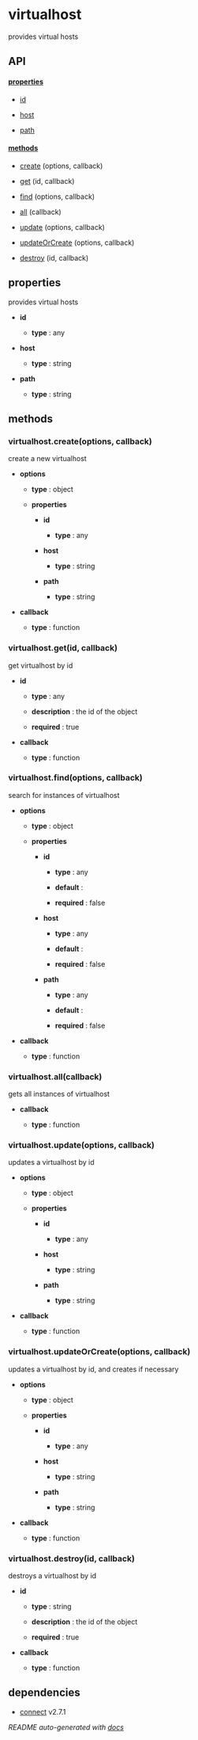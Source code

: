 # virtualhost

provides virtual hosts


## API

#### [properties](#virtualhost-properties)

  - [id](#virtualhost-properties-id)

  - [host](#virtualhost-properties-host)

  - [path](#virtualhost-properties-path)


#### [methods](#virtualhost-methods)

  - [create](#virtualhost-methods-create) (options, callback)

  - [get](#virtualhost-methods-get) (id, callback)

  - [find](#virtualhost-methods-find) (options, callback)

  - [all](#virtualhost-methods-all) (callback)

  - [update](#virtualhost-methods-update) (options, callback)

  - [updateOrCreate](#virtualhost-methods-updateOrCreate) (options, callback)

  - [destroy](#virtualhost-methods-destroy) (id, callback)


<a name="virtualhost-properties"></a>

## properties 
provides virtual hosts

- **id** 

  - **type** : any

- **host** 

  - **type** : string

- **path** 

  - **type** : string


<a name="virtualhost-methods"></a> 

## methods 

<a name="virtualhost-methods-create"></a> 

### virtualhost.create(options, callback)

create a new virtualhost

- **options** 

  - **type** : object

  - **properties**

    - **id** 

      - **type** : any

    - **host** 

      - **type** : string

    - **path** 

      - **type** : string

- **callback** 

  - **type** : function

<a name="virtualhost-methods-get"></a> 

### virtualhost.get(id, callback)

get virtualhost by id

- **id** 

  - **type** : any

  - **description** : the id of the object

  - **required** : true

- **callback** 

  - **type** : function

<a name="virtualhost-methods-find"></a> 

### virtualhost.find(options, callback)

search for instances of virtualhost

- **options** 

  - **type** : object

  - **properties**

    - **id** 

      - **type** : any

      - **default** : 

      - **required** : false

    - **host** 

      - **type** : any

      - **default** : 

      - **required** : false

    - **path** 

      - **type** : any

      - **default** : 

      - **required** : false

- **callback** 

  - **type** : function

<a name="virtualhost-methods-all"></a> 

### virtualhost.all(callback)

gets all instances of virtualhost

- **callback** 

  - **type** : function

<a name="virtualhost-methods-update"></a> 

### virtualhost.update(options, callback)

updates a virtualhost by id

- **options** 

  - **type** : object

  - **properties**

    - **id** 

      - **type** : any

    - **host** 

      - **type** : string

    - **path** 

      - **type** : string

- **callback** 

  - **type** : function

<a name="virtualhost-methods-updateOrCreate"></a> 

### virtualhost.updateOrCreate(options, callback)

updates a virtualhost by id, and creates if necessary

- **options** 

  - **type** : object

  - **properties**

    - **id** 

      - **type** : any

    - **host** 

      - **type** : string

    - **path** 

      - **type** : string

- **callback** 

  - **type** : function

<a name="virtualhost-methods-destroy"></a> 

### virtualhost.destroy(id, callback)

destroys a virtualhost by id

- **id** 

  - **type** : string

  - **description** : the id of the object

  - **required** : true

- **callback** 

  - **type** : function


## dependencies 
- [connect](http://npmjs.org/package/connect) v2.7.1

*README auto-generated with [docs](https://github.com/bigcompany/resources/tree/master/docs)*